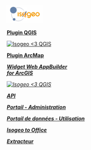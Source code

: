 <html>
<head>
  <link href="https://maxcdn.bootstrapcdn.com/bootstrap/3.3.7/css/bootstrap.min.css" rel="stylesheet" integrity="sha384-BVYiiSIFeK1dGmJRAkycuHAHRg32OmUcww7on3RYdg4Va+PmSTsz/K68vbdEjh4u" crossorigin="anonymous">
  <!-- Optional Bootstrap theme -->
  <link rel="stylesheet" href="https://maxcdn.bootstrapcdn.com/bootstrap/3.3.7/css/bootstrap-theme.min.css" integrity="sha384-rHyoN1iRsVXV4nD0JutlnGaslCJuC7uwjduW9SVrLvRYooPp2bWYgmgJQIXwl/Sp" crossorigin="anonymous">
  <!-- jQuery -->
  <script src="https://cdnjs.cloudflare.com/ajax/libs/jquery/3.2.1/jquery.min.js"></script>
  <!-- Font Awesome -->
  <script src="https://use.fontawesome.com/447cdf6c35.js"></script>
  <!-- BootStrap -->
  <script src="https://maxcdn.bootstrapcdn.com/bootstrap/3.3.7/js/bootstrap.min.js" integrity="sha384-Tc5IQib027qvyjSMfHjOMaLkfuWVxZxUPnCJA7l2mCWNIpG9mGCD8wGNIcPD7Txa" crossorigin="anonymous"></script>
</head>
<body>
		<div id= "main_content">
		<div class="clearfix">
		  <div class="col-md-3 col-sm-4">
		    <a href="https://isogeo.gitbooks.io/app-plugin-qgis/content/fr/" class="btn btn-lg btn-block btn-default">
		      <p><img src="https://raw.githubusercontent.com/isogeo/isogeo-plugin-qgis/master/img/logo_complet_IsoQGIS.png" alt="Isogeo <3 QGIS" height="50"></p>
		      <p><b>Plugin QGIS</b></p>
		    </a>
		  </div>
		  <div class="col-md-3 col-sm-4">
		    <a href="https://isogeo.gitbooks.io/app-plugin-arcmap/content/fr/" class="btn btn-lg btn-block btn-default">
		      <p><img src="https://isogeo.gitbooks.io/app-plugin-arcmap/content/fr/assets/logo_isogeo_arcmap.png" alt="Isogeo <3 QGIS" height="50"></p>
		      <p><b>Plugin ArcMap</b></p>
		    </a>
		  </div>
		  <div class="col-md-3 col-sm-4">
		    <a href="https://isogeo.gitbooks.io/app-widget-esri-webappbuilder/content/fr/" class="btn btn-lg btn-block btn-default">
		      <p><i class="fa fa-2x fa-plug"></p>
		      <p><b>Widget Web AppBuilder<br \> for ArcGIS</b></p>
		    </a>
		  </div>
		  <div class="col-md-3 col-sm-4">
		    <a href="https://isogeo.gitbooks.io/api/content/fr/" class="btn btn-lg btn-block btn-default">
		      <p><img src="https://www.gitbook.com/assets/images/templates/api-icon.svg" alt="Isogeo <3 QGIS" height="50"></p>
		      <p><b>API</b></p>
		    </a>
		  </div>
		  <div class="col-md-3 col-sm-4">
		    <a href="https://isogeo.gitbooks.io/app-portal-pixup-admin/content/" class="btn btn-lg btn-block btn-default">
		      <p><i class="fa fa-2x fa-map"></p>
		      <p><b>Portail - Administration</b></p>
		    </a>
		  </div>
		  <div class="col-md-3 col-sm-4">
		    <a href="https://isogeo.gitbooks.io/app-portal-pixup-user/content/" class="btn btn-lg btn-block btn-default">
		      <p><i class="fa fa-2x fa-calendar-check-o"></p>
		      <p><b>Portail de données - Utilisation</b></p>
		    </a>
		  </div>
		  <div class="col-md-3 col-sm-4">
		    <a href="https://isogeo.gitbooks.io/app-isogeo2office/content/fr/" class="btn btn-lg btn-block btn-default">
		      <p><i class="fa fa-2x fa-cloud-upload"></p>
		      <p><b>Isogeo to Office</b></p>
		    </a>
		  </div>
		  <div class="col-md-3 col-sm-4">
		    <a href="https://isogeo.gitbooks.io/app-extractor/content/" class="btn btn-lg btn-block btn-default">
		      <p><i class="fa fa-2x fa-send"></p>
		      <p><b>Extracteur</b></p>
		    </a>
		  </div>
		</div>
	<div class="container">
</body>
</html>